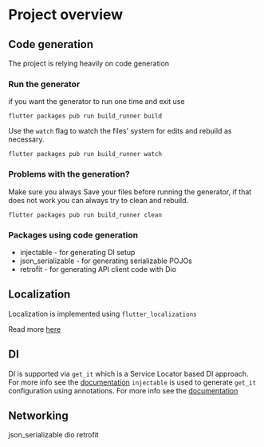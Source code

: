 # Project overview
## Code generation
The project is relying heavily on code generation

### Run the generator
if you want the generator to run one time and exit use

`flutter packages pub run build_runner build`

Use the `watch` flag to watch the files' system for edits and rebuild as necessary.

`flutter packages pub run build_runner watch`

### Problems with the generation?
Make sure you always Save your files before running the generator, if that does not work you can always try to clean and rebuild.

`flutter packages pub run build_runner clean`

### Packages using code generation
- injectable - for generating DI setup
- json_serializable - for generating serializable POJOs
- retrofit - for generating API client code with Dio

## Localization
Localization is implemented using `flutter_localizations`

Read more [here](https://pascalw.me/blog/2020/10/02/flutter-1.22-internationalization.html)

## DI
DI is supported via `get_it` which is a Service Locator based DI approach. For more info see the [documentation](https://pub.dev/packages/get_it)
`injectable` is used to generate `get_it` configuration using annotations. For more info see the [documentation](https://pub.dev/packages/injectable)

## Networking
json_serializable
dio
retrofit
